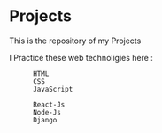 # Projects
This is the repository of my Projects

I Practice these web technoligies here :

          HTML
          CSS
          JavaScript
          
          React-Js
          Node-Js
          Django
          
